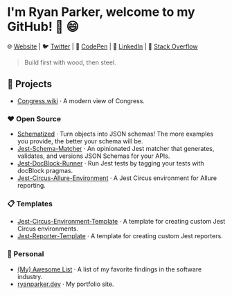 # I'm Ryan Parker, welcome to my GitHub! 👋 :smile:

🌐 [Website](https://ryanparker.dev) | :bird: [Twitter](https://twitter.com/ryanisparker) | :camera_flash: [CodePen](https://codepen.io/ryparker) | 👔 [LinkedIn](https://www.linkedin.com/in/ryanisparker/) | :postbox: [Stack Overflow](https://stackoverflow.com/users/8832840/ryan?tab=profile)

> Build first with wood, then steel.

## :pushpin: Projects

- [Congress.wiki](https://congress.wiki) · A modern view of Congress.

### ❤️ Open Source

- [Schematized](https://github.com/ryparker/schematized) · Turn objects into JSON schemas! The more examples you provide, the better your schema will be.
- [Jest-Schema-Matcher](https://github.com/ryparker/jest-schema-matcher) · An opinionated Jest matcher that generates, validates, and versions JSON Schemas for your APIs.
- [Jest-DocBlock-Runner](https://github.com/ryparker/jest-docblock-runner) · Run Jest tests by tagging your tests with docBlock pragmas.
- [Jest-Circus-Allure-Environment](https://github.com/ryparker/jest-circus-allure-environment) · A Jest Circus environment for Allure reporting.

### 📋 Templates

- [Jest-Circus-Environment-Template](https://github.com/ryparker/jest-circus-environment-template) · A template for creating custom Jest Circus environments.
- [Jest-Reporter-Template](https://github.com/ryparker/jest-reporter-template) · A template for creating custom Jest reporters.

### 👤 Personal

- [(My) Awesome List](https://github.com/ryparker/Awesome-List) · A list of my favorite findings in the software industry.
- [ryanparker.dev](https://github.com/ryparker/ryanparker.dev) · My portfolio site.
